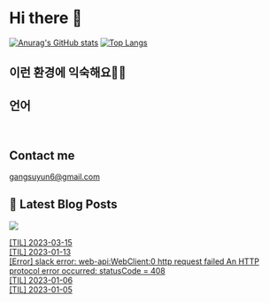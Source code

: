 # Hi there 👋

[![Anurag's GitHub stats](https://github-readme-stats.vercel.app/api?username=rkdden)](https://github.com/anuraghazra/github-readme-stats)
[![Top Langs](https://github-readme-stats.vercel.app/api/top-langs/?username=rkdden&layout=compact&hide=r,jupyter%20notebook,c%23&exclude_repo=roharui.github.io)](https://github.com/anuraghazra/github-readme-stats)

## 이런 환경에 익숙해요✍🏼

## 언어

<p>
  <img alt="" src= "https://img.shields.io/badge/JavaScript-F7DF1E?style=flat-square&logo=JavaScript&logoColor=white"/> 
  <img alt="" src= "https://img.shields.io/badge/TypeScript-black?logo=typescript&logoColor=blue"/>
</p>

## Contact me

gangsuyun6@gmail.com

## 📕 Latest Blog Posts
<p>
    <a href="https://systorage.tistory.com/"><img src="https://img.shields.io/badge/Blog-FF5722?style=flat-square&logo=Blogger&logoColor=white"/></a><br>
</p>

<a href=https://systorage.tistory.com/entry/TIL-2023-03-15>[TIL] 2023-03-15</a></br><a href=https://systorage.tistory.com/entry/TIL-2023-01-13>[TIL] 2023-01-13</a></br><a href=https://systorage.tistory.com/entry/Error-slack-error-web-apiWebClient0-http-request-failed-An-HTTP-protocol-error-occurred-statusCode-408>[Error] slack error: web-api:WebClient:0 http request failed An HTTP protocol error occurred: statusCode = 408</a></br><a href=https://systorage.tistory.com/entry/TIL-2023-01-06>[TIL] 2023-01-06</a></br><a href=https://systorage.tistory.com/entry/TIL-2023-01-05>[TIL] 2023-01-05</a></br>